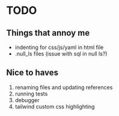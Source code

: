 # TODO

## Things that annoy me

- indenting for css/js/yaml in html file
- .null_ls files (issue with sql in null ls?)

## Nice to haves

1. renaming files and updating references
2. running tests
3. debugger
4. tailwind custom css highlighting
